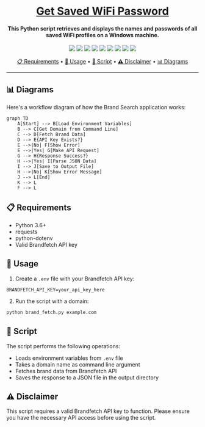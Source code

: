 <h1 align="center"><a href="https://github.com/ronknight/brand-search">Get Saved WiFi Password</a></h1>
<h4 align="center">This Python script retrieves and displays the names and passwords of all saved WiFi profiles on a Windows machine.
</h4>

<p align="center">
<a href="https://twitter.com/PinoyITSolution"><img src="https://img.shields.io/twitter/follow/PinoyITSolution?style=social"></a>
<a href="https://github.com/ronknight?tab=followers"><img src="https://img.shields.io/github/followers/ronknight?style=social"></a>
<a href="https://github.com/ronknight/ronknight/stargazers"><img src="https://img.shields.io/github/stars/BEPb/BEPb.svg?logo=github"></a>
<a href="https://github.com/ronknight/ronknight/network/members"><img src="https://img.shields.io/github/forks/BEPb/BEPb.svg?color=blue&logo=github"></a>
  <a href="https://youtube.com/@PinoyITSolution"><img src="https://img.shields.io/youtube/channel/subscribers/UCeoETAlg3skyMcQPqr97omg"></a>
<a href="https://github.com/ronknight/brand-search/issues"><img src="https://img.shields.io/badge/contributions-welcome-brightgreen.svg?style=flat"></a>
<a href="https://github.com/ronknight/brand-search/blob/master/LICENSE"><img src="https://img.shields.io/badge/License-MIT-yellow.svg"></a>
<a href="#"><img src="https://img.shields.io/badge/Made%20with-Python-1f425f.svg"></a>
<a href="https://github.com/ronknight"><img src="https://img.shields.io/badge/Made%20with%20%F0%9F%A4%8D%20by%20-%20Ronknight%20-%20red"></a>
</p>

<p align="center">
  <a href="#requirements">📋 Requirements</a> •
  <a href="#usage">🚀 Usage</a> •
  <a href="#script">📜 Script</a> •
  <a href="#disclaimer">⚠️ Disclaimer</a> •
  <a href="#diagrams">📊 Diagrams</a>
</p>

---

## 📊 Diagrams

Here's a workflow diagram of how the Brand Search application works:

```mermaid
graph TD
    A[Start] --> B[Load Environment Variables]
    B --> C[Get Domain from Command Line]
    C --> D[Fetch Brand Data]
    D --> E{API Key Exists?}
    E -->|No| F[Show Error]
    E -->|Yes| G[Make API Request]
    G --> H{Response Success?}
    H -->|Yes| I[Parse JSON Data]
    I --> J[Save to Output File]
    H -->|No| K[Show Error Message]
    J --> L[End]
    K --> L
    F --> L
```

## 📋 Requirements

- Python 3.6+
- requests
- python-dotenv
- Valid Brandfetch API key

## 🚀 Usage

1. Create a `.env` file with your Brandfetch API key:
```
BRANDFETCH_API_KEY=your_api_key_here
```

2. Run the script with a domain:
```bash
python brand_fetch.py example.com
```

## 📜 Script

The script performs the following operations:
- Loads environment variables from `.env` file
- Takes a domain name as command line argument
- Fetches brand data from Brandfetch API
- Saves the response to a JSON file in the output directory

## ⚠️ Disclaimer

This script requires a valid Brandfetch API key to function. Please ensure you have the necessary API access before using the script.
